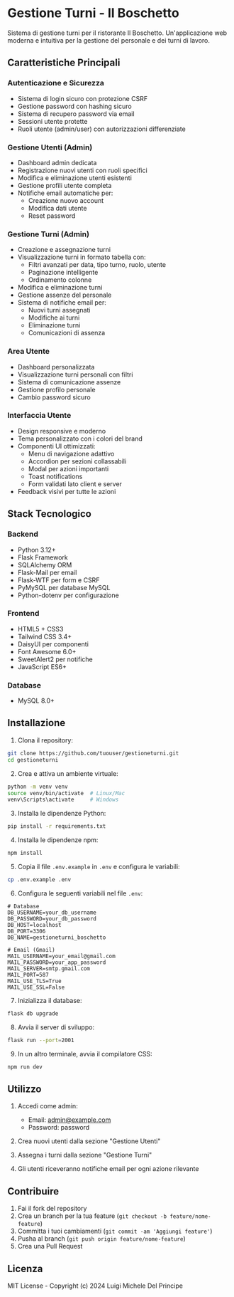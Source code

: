 # Gestione Turni - Il Boschetto

Sistema di gestione turni per il ristorante Il Boschetto. Un'applicazione web moderna e intuitiva per la gestione del personale e dei turni di lavoro.

## Caratteristiche Principali

### Autenticazione e Sicurezza
- Sistema di login sicuro con protezione CSRF
- Gestione password con hashing sicuro
- Sistema di recupero password via email
- Sessioni utente protette
- Ruoli utente (admin/user) con autorizzazioni differenziate

### Gestione Utenti (Admin)
- Dashboard admin dedicata
- Registrazione nuovi utenti con ruoli specifici
- Modifica e eliminazione utenti esistenti
- Gestione profili utente completa
- Notifiche email automatiche per:
  - Creazione nuovo account
  - Modifica dati utente
  - Reset password

### Gestione Turni (Admin)
- Creazione e assegnazione turni
- Visualizzazione turni in formato tabella con:
  - Filtri avanzati per data, tipo turno, ruolo, utente
  - Paginazione intelligente
  - Ordinamento colonne
- Modifica e eliminazione turni
- Gestione assenze del personale
- Sistema di notifiche email per:
  - Nuovi turni assegnati
  - Modifiche ai turni
  - Eliminazione turni
  - Comunicazioni di assenza

### Area Utente
- Dashboard personalizzata
- Visualizzazione turni personali con filtri
- Sistema di comunicazione assenze
- Gestione profilo personale
- Cambio password sicuro

### Interfaccia Utente
- Design responsive e moderno
- Tema personalizzato con i colori del brand
- Componenti UI ottimizzati:
  - Menu di navigazione adattivo
  - Accordion per sezioni collassabili
  - Modal per azioni importanti
  - Toast notifications
  - Form validati lato client e server
- Feedback visivi per tutte le azioni

## Stack Tecnologico

### Backend
- Python 3.12+
- Flask Framework
- SQLAlchemy ORM
- Flask-Mail per email
- Flask-WTF per form e CSRF
- PyMySQL per database MySQL
- Python-dotenv per configurazione

### Frontend
- HTML5 + CSS3
- Tailwind CSS 3.4+
- DaisyUI per componenti
- Font Awesome 6.0+
- SweetAlert2 per notifiche
- JavaScript ES6+

### Database
- MySQL 8.0+

## Installazione

1. Clona il repository:
```bash
git clone https://github.com/tuouser/gestioneturni.git
cd gestioneturni
```

2. Crea e attiva un ambiente virtuale:
```bash
python -m venv venv
source venv/bin/activate  # Linux/Mac
venv\Scripts\activate     # Windows
```

3. Installa le dipendenze Python:
```bash
pip install -r requirements.txt
```

4. Installa le dipendenze npm:
```bash
npm install
```

5. Copia il file `.env.example` in `.env` e configura le variabili:
```bash
cp .env.example .env
```

6. Configura le seguenti variabili nel file `.env`:
```
# Database
DB_USERNAME=your_db_username
DB_PASSWORD=your_db_password
DB_HOST=localhost
DB_PORT=3306
DB_NAME=gestioneturni_boschetto

# Email (Gmail)
MAIL_USERNAME=your_email@gmail.com
MAIL_PASSWORD=your_app_password
MAIL_SERVER=smtp.gmail.com
MAIL_PORT=587
MAIL_USE_TLS=True
MAIL_USE_SSL=False
```

7. Inizializza il database:
```bash
flask db upgrade
```

8. Avvia il server di sviluppo:
```bash
flask run --port=2001
```

9. In un altro terminale, avvia il compilatore CSS:
```bash
npm run dev
```

## Utilizzo

1. Accedi come admin:
   - Email: admin@example.com
   - Password: password

2. Crea nuovi utenti dalla sezione "Gestione Utenti"
3. Assegna i turni dalla sezione "Gestione Turni"
4. Gli utenti riceveranno notifiche email per ogni azione rilevante

## Contribuire

1. Fai il fork del repository
2. Crea un branch per la tua feature (`git checkout -b feature/nome-feature`)
3. Committa i tuoi cambiamenti (`git commit -am 'Aggiungi feature'`)
4. Pusha al branch (`git push origin feature/nome-feature`)
5. Crea una Pull Request

## Licenza
MIT License - Copyright (c) 2024 Luigi Michele Del Principe